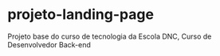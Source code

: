# projeto-landing-page
Projeto base do curso de tecnologia da Escola DNC, Curso de Desenvolvedor Back-end
